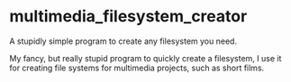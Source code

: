 # multimedia_filesystem_creator
A stupidly simple program to create any filesystem you need.

My fancy, but really stupid program to quickly create a filesystem, I use it for creating file systems for multimedia projects, such as short films.
